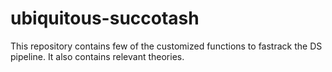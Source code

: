 # ubiquitous-succotash
This repository contains few of the customized functions to fastrack the DS pipeline. It also contains relevant theories.
